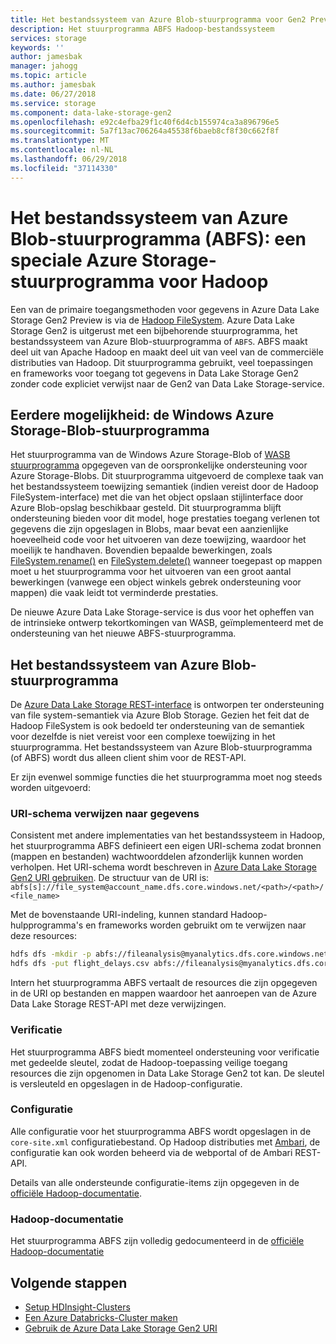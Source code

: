 ```yaml
---
title: Het bestandssysteem van Azure Blob-stuurprogramma voor Gen2 Preview van Azure Data Lake Storage
description: Het stuurprogramma ABFS Hadoop-bestandssysteem
services: storage
keywords: ''
author: jamesbak
manager: jahogg
ms.topic: article
ms.author: jamesbak
ms.date: 06/27/2018
ms.service: storage
ms.component: data-lake-storage-gen2
ms.openlocfilehash: e92c4efba29f1c40f6d4cb155974ca3a896796e5
ms.sourcegitcommit: 5a7f13ac706264a45538f6baeb8cf8f30c662f8f
ms.translationtype: MT
ms.contentlocale: nl-NL
ms.lasthandoff: 06/29/2018
ms.locfileid: "37114330"
---
```

# <a name="the-azure-blob-filesystem-driver-abfs-a-dedicated-azure-storage-driver-for-hadoop"></a>Het bestandssysteem van Azure Blob-stuurprogramma (ABFS): een speciale Azure Storage-stuurprogramma voor Hadoop

Een van de primaire toegangsmethoden voor gegevens in Azure Data Lake Storage Gen2 Preview is via de [Hadoop FileSystem](https://hadoop.apache.org/docs/current/hadoop-project-dist/hadoop-common/filesystem/index.html). Azure Data Lake Storage Gen2 is uitgerust met een bijbehorende stuurprogramma, het bestandssysteem van Azure Blob-stuurprogramma of `ABFS`. ABFS maakt deel uit van Apache Hadoop en maakt deel uit van veel van de commerciële distributies van Hadoop. Dit stuurprogramma gebruikt, veel toepassingen en frameworks voor toegang tot gegevens in Data Lake Storage Gen2 zonder code expliciet verwijst naar de Gen2 van Data Lake Storage-service.

## <a name="prior-capability-the-windows-azure-storage-blob-driver"></a>Eerdere mogelijkheid: de Windows Azure Storage-Blob-stuurprogramma

Het stuurprogramma van de Windows Azure Storage-Blob of [WASB stuurprogramma](https://hadoop.apache.org/docs/current/hadoop-azure/index.html) opgegeven van de oorspronkelijke ondersteuning voor Azure Storage-Blobs. Dit stuurprogramma uitgevoerd de complexe taak van het bestandssysteem toewijzing semantiek (indien vereist door de Hadoop FileSystem-interface) met die van het object opslaan stijlinterface door Azure Blob-opslag beschikbaar gesteld. Dit stuurprogramma blijft ondersteuning bieden voor dit model, hoge prestaties toegang verlenen tot gegevens die zijn opgeslagen in Blobs, maar bevat een aanzienlijke hoeveelheid code voor het uitvoeren van deze toewijzing, waardoor het moeilijk te handhaven. Bovendien bepaalde bewerkingen, zoals [FileSystem.rename()](http://hadoop.apache.org/docs/current/hadoop-project-dist/hadoop-common/filesystem/filesystem.html#boolean_renamePath_src_Path_d) en [FileSystem.delete()](http://hadoop.apache.org/docs/current/hadoop-project-dist/hadoop-common/filesystem/filesystem.html#boolean_deletePath_p_boolean_recursive) wanneer toegepast op mappen moet u het stuurprogramma voor het uitvoeren van een groot aantal bewerkingen (vanwege een object winkels gebrek ondersteuning voor mappen) die vaak leidt tot verminderde prestaties.

De nieuwe Azure Data Lake Storage-service is dus voor het opheffen van de intrinsieke ontwerp tekortkomingen van WASB, geïmplementeerd met de ondersteuning van het nieuwe ABFS-stuurprogramma.

## <a name="the-azure-blob-file-system-driver"></a>Het bestandssysteem van Azure Blob-stuurprogramma

De [Azure Data Lake Storage REST-interface](https://docs.microsoft.com/en-us/rest/api/storageservices/data-lake-storage-gen2) is ontworpen ter ondersteuning van file system-semantiek via Azure Blob Storage. Gezien het feit dat de Hadoop FileSystem is ook bedoeld ter ondersteuning van de semantiek voor dezelfde is niet vereist voor een complexe toewijzing in het stuurprogramma. Het bestandssysteem van Azure Blob-stuurprogramma (of ABFS) wordt dus alleen client shim voor de REST-API.

Er zijn evenwel sommige functies die het stuurprogramma moet nog steeds worden uitgevoerd:

### <a name="uri-scheme-to-reference-data"></a>URI-schema verwijzen naar gegevens

Consistent met andere implementaties van het bestandssysteem in Hadoop, het stuurprogramma ABFS definieert een eigen URI-schema zodat bronnen (mappen en bestanden) wachtwoorddelen afzonderlijk kunnen worden verholpen. Het URI-schema wordt beschreven in [Azure Data Lake Storage Gen2 URI gebruiken](./introduction-abfs-uri.md). De structuur van de URI is: `abfs[s]://file_system@account_name.dfs.core.windows.net/<path>/<path>/<file_name>`

Met de bovenstaande URI-indeling, kunnen standard Hadoop-hulpprogramma's en frameworks worden gebruikt om te verwijzen naar deze resources:

```bash
hdfs dfs -mkdir -p abfs://fileanalysis@myanalytics.dfs.core.windows.net/tutorials/flightdelays/data 
hdfs dfs -put flight_delays.csv abfs://fileanalysis@myanalytics.dfs.core.windows.net/tutorials/flightdelays/data/ 
```

Intern het stuurprogramma ABFS vertaalt de resources die zijn opgegeven in de URI op bestanden en mappen waardoor het aanroepen van de Azure Data Lake Storage REST-API met deze verwijzingen.

### <a name="authentication"></a>Verificatie

Het stuurprogramma ABFS biedt momenteel ondersteuning voor verificatie met gedeelde sleutel, zodat de Hadoop-toepassing veilige toegang resources die zijn opgenomen in Data Lake Storage Gen2 tot kan. De sleutel is versleuteld en opgeslagen in de Hadoop-configuratie.

### <a name="configuration"></a>Configuratie

Alle configuratie voor het stuurprogramma ABFS wordt opgeslagen in de <code>core-site.xml</code> configuratiebestand. Op Hadoop distributies met [Ambari](http://ambari.apache.org/), de configuratie kan ook worden beheerd via de webportal of de Ambari REST-API.

Details van alle ondersteunde configuratie-items zijn opgegeven in de [officiële Hadoop-documentatie](http://hadoop.apache.org/docs/current/hadoop-azure/index.html).

### <a name="hadoop-documentation"></a>Hadoop-documentatie

Het stuurprogramma ABFS zijn volledig gedocumenteerd in de [officiële Hadoop-documentatie](http://hadoop.apache.org/docs/current/hadoop-azure/index.html)

## <a name="next-steps"></a>Volgende stappen

- [Setup HDInsight-Clusters](./quickstart-create-connect-hdi-cluster.md)
- [Een Azure Databricks-Cluster maken](./quickstart-create-databricks-account.md)
- [Gebruik de Azure Data Lake Storage Gen2 URI](./introduction-abfs-uri.md)
